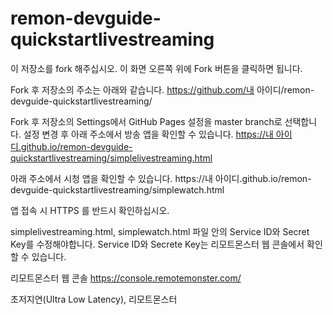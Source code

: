 # remon-devguide-quickstartlivestreaming

이 저장소를 fork 해주십시오. 이 화면 오른쪽 위에 Fork 버튼을 클릭하면 됩니다.

Fork 후 저장소의 주소는 아래와 같습니다.
https://github.com/내 아이디/remon-devguide-quickstartlivestreaming/

Fork 후 저장소의 Settings에서 GitHub Pages 설정을 master branch로 선택합니다.
설정 변경 후 아래 주소에서 방송 앱을 확인할 수 있습니다.
[https://내 아이디.github.io/remon-devguide-quickstartlivestreaming/simplelivestreaming.html](simplelivestreaming.html)

아래 주소에서 시청 앱을 확인할 수 있습니다.
https://내 아이디.github.io/remon-devguide-quickstartlivestreaming/simplewatch.html

앱 접속 시 HTTPS 를 반드시 확인하십시오.

simplelivestreaming.html, simplewatch.html 파일 안의 Service ID와 Secret Key를 수정해야합니다.
Service ID와 Secrete Key는 리모트몬스터 웹 콘솔에서 확인할 수 있습니다.

리모트몬스터 웹 콘솔
https://console.remotemonster.com/


초저지연(Ultra Low Latency), 리모트몬스터
